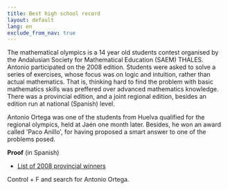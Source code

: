 ```yaml
---
title: Best high school record
layout: default
lang: en
exclude_from_nav: true
---
```


The mathematical olympics is a 14 year old students contest organised by the Andalusian Society for Mathematical Education (SAEM) THALES. Antonio participated on the 2008 edition. Students were asked to solve a series of exercises, whose focus was on logic and intuition, rather than actual mathematics. That is, thinking hard to find the problem with basic mathematics skills was preffered over advanced mathematics knowledge.
There was a provincial edition, and a joint regional edition, besides an edition run at national (Spanish) level.

Antonio Ortega was one of the students from Huelva qualified for the regional olympics, held at Jaén one month later. Besides, he won an award called 'Paco Anillo', for having proposed a smart answer to one of the problems posed.

**Proof** (in Spanish)

+ [List of 2008 provincial winners](http://thales.cica.es/olimpiada2/?q=node/1203)

Control + F and search for Antonio Ortega.
